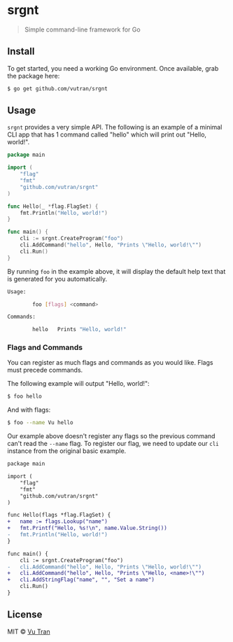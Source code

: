 # srgnt

> Simple command-line framework for Go

## Install

To get started, you need a working Go environment. Once available, grab the package here:

```bash
$ go get github.com/vutran/srgnt
```

## Usage

`srgnt` provides a very simple API. The following is an example of a minimal CLI app that has 1 command called "hello" which will print out "Hello, world!".

```go
package main

import (
    "flag"
    "fmt"
    "github.com/vutran/srgnt"
)

func Hello(_ *flag.FlagSet) {
    fmt.Println("Hello, world!")
}

func main() {
    cli := srgnt.CreateProgram("foo")
    cli.AddCommand("hello", Hello, "Prints \"Hello, world!\"")
    cli.Run()
}
```

By running `foo` in the example above, it will display the default help text that is generated for you automatically.

```bash
Usage:

        foo [flags] <command>

Commands:

        hello   Prints "Hello, world!"
```

### Flags and Commands

You can register as much flags and commands as you would like. Flags must precede commands.

The following example will output "Hello, world!":

```bash
$ foo hello
```

And with flags:

```bash
$ foo --name Vu hello
```

Our example above doesn't register any flags so the previous command can't read the `--name` flag. To register our flag, we need to update our `cli` instance from the original basic example.

```diff
package main

import (
    "flag"
    "fmt"
    "github.com/vutran/srgnt"
)

func Hello(flags *flag.FlagSet) {
+   name := flags.Lookup("name")
+   fmt.Printf("Hello, %s!\n", name.Value.String())
-   fmt.Println("Hello, world!")
}

func main() {
    cli := srgnt.CreateProgram("foo")
-   cli.AddCommand("hello", Hello, "Prints \"Hello, world!\"")
+   cli.AddCommand("hello", Hello, "Prints \"Hello, <name>!\"")
+   cli.AddStringFlag("name", "", "Set a name")
    cli.Run()
}
```

## License

MIT © [Vu Tran](https://github.com/vutran/srgnt)

